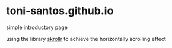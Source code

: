# toni-santos.github.io

simple introductory page

using the library <a href="https://github.com/Prinzhorn/skrollr">skrollr</a> to achieve the horizontally scrolling effect